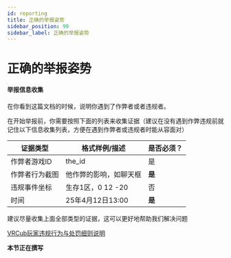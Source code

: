 ```yaml
---
id: reporting
title: 正确的举报姿势
sidebar_position: 99
sidebar_label: 正确的举报姿势
---
```


# 正确的举报姿势

#### 举报信息收集

在你看到这篇文档的时候，说明你遇到了作弊者或者违规者。

 在开始举报前，你需要按照下面的列表来收集证据（建议在没有遇到作弊违规前就记住以下信息收集列表，方便在遇到作弊者或违规者时能从容面对）

| **证据类型** | **格式样例/描述**   | **是否必须？** |
| -------- | ------------- | --------- |
| 作弊者游戏ID  | the_id        | 是         |
| 作弊者行为截图  | 他作弊的影响，如聊天框   | **是**     |
| 违规事件坐标   | 生存1区，0 12 -20 | 否         |
| 时间       | 25年4月12日13:00 | **是**     |

建议尽量收集上面全部类型的证据，这可以更好地帮助我们解决问题

[VRCub玩家违规行为与处罚细则说明](https://lingke.craft.me/VRCub-appeal)

  **本节正在撰写**